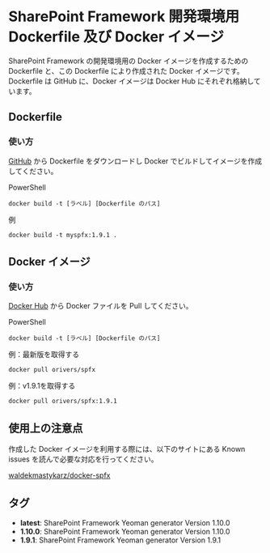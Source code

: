 # SharePoint Framework 開発環境用 Dockerfile 及び Docker イメージ
SharePoint Framework の開発環境用の Docker イメージを作成するための Dockerfile と、この Dockerfile により作成された Docker イメージです。  
Dockerfile は GitHub に、Docker イメージは Docker Hub にそれぞれ格納しています。

## Dockerfile
### 使い方
[GitHub](https://github.com/HiroakiOikawa/docker-spfx/) から Dockerfile をダウンロードし Docker でビルドしてイメージを作成してください。

PowerShell
```PowersShell
docker build -t [ラベル] [Dockerfile のパス]
```

例
```PowersShell
docker build -t myspfx:1.9.1 .
```

## Docker イメージ
### 使い方
[Docker Hub](https://hub.docker.com/r/orivers/spfx/) から Docker ファイルを Pull してください。

PowerShell
```PowersShell
docker build -t [ラベル] [Dockerfile のパス]
```

例：最新版を取得する
```PowersShell
docker pull orivers/spfx
```

例：v1.9.1を取得する
```PowersShell
docker pull orivers/spfx:1.9.1
```

## 使用上の注意点
作成した Docker イメージを利用する際には、以下のサイトにある Known issues を読んで必要な対応を行ってください。

[waldekmastykarz/docker-spfx](https://github.com/waldekmastykarz/docker-spfx)

## タグ
- **latest**: SharePoint Framework Yeoman generator Version 1.10.0
- **1.10.0**: SharePoint Framework Yeoman generator Version 1.10.0
- **1.9.1**: SharePoint Framework Yeoman generator Version 1.9.1
